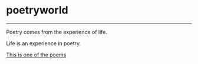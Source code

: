 # poetryworld

---

Poetry comes from the experience of life.

Life is an experience in poetry.

[This is one of the poems](https://github.com/carbonjo/poetryworld/blob/master/writings/Laborday2018)
